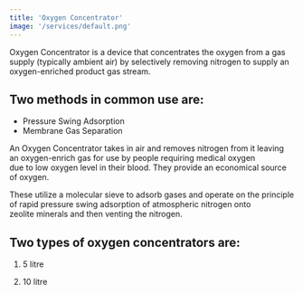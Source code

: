 ```yaml
---
title: 'Oxygen Concentrator'
image: '/services/default.png'
---
```


Oxygen Concentrator is a device that concentrates the oxygen from a gas supply (typically ambient air) by selectively removing nitrogen to supply an oxygen-enriched product gas stream.

## Two methods in common use are:  

- Pressure Swing Adsorption
- Membrane Gas Separation  

An Oxygen Concentrator takes in air and removes nitrogen from it leaving an oxygen-enrich gas for use by people requiring medical oxygen  
due to low oxygen level in their blood. They provide an economical source of oxygen.  

These utilize a molecular sieve to adsorb gases and operate on the principle of rapid pressure swing adsorption of atmospheric nitrogen onto  
zeolite minerals and then venting the nitrogen.

## Two types of oxygen concentrators are:

1. 5 litre

2. 10 litre
